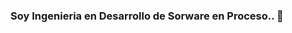 ### Soy Ingenieria en Desarrollo de Sorware en Proceso.. 👋

<!--
**Soy un ingeniero en Desarrollo de Sofware en Proceso ... Me encanta aprender 

- 🔭 I’m currently working on ... En Proyectos de Juegos Indies y Desarrollando Proyectos Propios de Apps y Paginas Web.
- 🌱 I’m currently learning ... Estudiando  La Carrera de Ingenieria de Desarrollo de Sorware Interactivo.
- 👯 I’m looking to collaborate on ...Empresa Independiente o de Gobierno.
- 🤔 I’m looking for help with ... Proyectos Varios
- 💬 Ask me about ... Diseño y Planeacion.
- 📫 How to reach me: ... Facebook, Twiter o Instagram. 
-->
